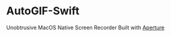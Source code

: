 # AutoGIF-Swift

Unobtrusive MacOS Native Screen Recorder
Built with [Aperture](https://github.com/wulkano/Aperture)
